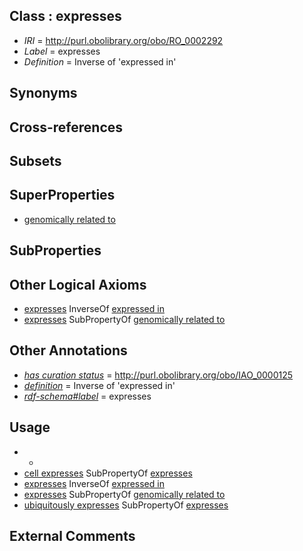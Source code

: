 
## Class : expresses

 * *IRI* = http://purl.obolibrary.org/obo/RO_0002292
 * *Label* = expresses
 * *Definition* = Inverse of 'expressed in'

## Synonyms


## Cross-references


## Subsets


## SuperProperties

 * [genomically related to](../../RO/30/RO_0002330.md)

## SubProperties


## Other Logical Axioms

 * [expresses](../../RO/92/RO_0002292.md) InverseOf [expressed in](../../RO/06/RO_0002206.md)
 * [expresses](../../RO/92/RO_0002292.md) SubPropertyOf [genomically related to](../../RO/30/RO_0002330.md)

## Other Annotations

 * *[has curation status](../../IAO/14/IAO_0000114.md)* = http://purl.obolibrary.org/obo/IAO_0000125
 * *[definition](../../IAO/15/IAO_0000115.md)* = Inverse of 'expressed in'
 * *[rdf-schema#label](../../el/rdf-schema#label.md)* = expresses

## Usage

 * -
 * [cell expresses](../../RO/09/RO_0002009.md) SubPropertyOf [expresses](../../RO/92/RO_0002292.md)
 * [expresses](../../RO/92/RO_0002292.md) InverseOf [expressed in](../../RO/06/RO_0002206.md)
 * [expresses](../../RO/92/RO_0002292.md) SubPropertyOf [genomically related to](../../RO/30/RO_0002330.md)
 * [ubiquitously expresses](../../RO/93/RO_0002293.md) SubPropertyOf [expresses](../../RO/92/RO_0002292.md)

## External Comments

